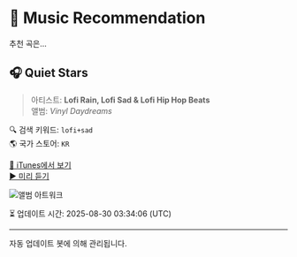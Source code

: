 
# 🎵 Music Recommendation

추천 곡은...

## 🎧 Quiet Stars  
> 아티스트: **Lofi Rain, Lofi Sad & Lofi Hip Hop Beats**  
> 앨범: _Vinyl Daydreams_  

🔍 검색 키워드: `lofi+sad`  
🌎 국가 스토어: `KR`

[🔗 iTunes에서 보기](https://music.apple.com/kr/album/quiet-stars/1795332215?i=1795332412&uo=4)  
[▶️ 미리 듣기](https://audio-ssl.itunes.apple.com/itunes-assets/AudioPreview221/v4/aa/50/69/aa50698f-7135-f4ba-ca1c-3df48e869e23/mzaf_11590933593423210489.plus.aac.p.m4a)

![앨범 아트워크](https://is1-ssl.mzstatic.com/image/thumb/Music221/v4/4a/52/bf/4a52bfb5-92db-84c5-e230-5886f365f690/cover_10333082.jpg/100x100bb.jpg)

⏳ 업데이트 시간: 2025-08-30 03:34:06 (UTC)

---
자동 업데이트 봇에 의해 관리됩니다.
